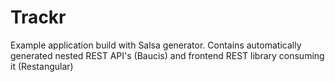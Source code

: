 Trackr
======

Example application build with Salsa generator.
Contains automatically generated nested REST API's (Baucis) and frontend REST library consuming it (Restangular) 

